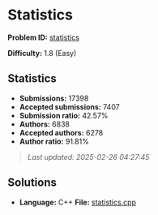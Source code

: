 # Statistics

**Problem ID:** [statistics](https://open.kattis.com/problems/statistics)

**Difficulty:** 1.8 (Easy)

## Statistics

- **Submissions:** 17398
- **Accepted submissions:** 7407
- **Submission ratio:** 42.57%
- **Authors:** 6838
- **Accepted authors:** 6278
- **Author ratio:** 91.81%

> *Last updated: 2025-02-26 04:27:45*

## Solutions

- **Language:** C++
  **File:** [statistics.cpp](./statistics.cpp)
